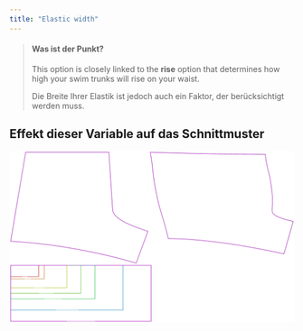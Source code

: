 ```yaml
---
title: "Elastic width"
---
```


> #### Was ist der Punkt?
> 
> This option is closely linked to the **rise** option that determines how high your swim trunks will rise on your waist.
> 
> Die Breite Ihrer Elastik ist jedoch auch ein Faktor, der berücksichtigt werden muss.

## Effekt dieser Variable auf das Schnittmuster

![Dieses Bild zeigt den Effekt dieser Option, indem es mehrere Varianten überlagert, die einen anderen Wert für diese Option haben](shin_elasticwidth_sample.svg "Effekt dieser Option auf das Schnittmuster")
